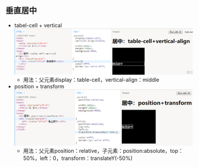 ## 垂直居中

* tabel-cell + vertical![](/assets/table-call_vertical.png)
  * 用法：父元素display：table-cell，vertical-align：middle
* position + transform![](/assets/position_transform.png)
  * 用法：父元素position：relative，子元素：position:absolute，top：50%，left：0，transform：translateY\(-50%\)



